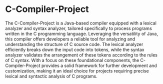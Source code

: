 # C-Compiler-Project
The C-Compiler-Project is a Java-based compiler equipped with a lexical analyzer and syntax analyzer, tailored specifically to process programs written in the C programming language. Leveraging the versatility of Java, this compiler offers developers a reliable tool for analyzing and understanding the structure of C source code. The lexical analyzer efficiently breaks down the input code into tokens, while the syntax analyzer validates the arrangement of these tokens according to the rules of C syntax. With a focus on these foundational components, the C-Compiler-Project provides a solid framework for further development and customization, making it an ideal choice for projects requiring precise lexical and syntactic analysis of C programs.